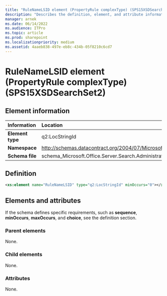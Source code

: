 ```yaml
---
title: "RuleNameLSID element (PropertyRule complexType) (SPS15XSDSearchSet2)"
description: "Describes the definition, element, and attribute information for the RuleNameLSID element (PropertyRule complexType) (SPS15XSDSearchSet2)."
manager: arnek
ms.date: 06/14/2022
ms.audience: ITPro
ms.topic: article
ms.prod: sharepoint
ms.localizationpriority: medium
ms.assetid: 4aaeb838-497e-eb8c-434b-05f8210c6cd7
---
```


# RuleNameLSID element (PropertyRule complexType) (SPS15XSDSearchSet2)

 
  
## Element information

| Information | Location |
|:-----|:-----|
|**Element type**|q2:LocStringId|
|**Namespace**|http://schemas.datacontract.org/2004/07/Microsoft.Office.Server.Search.Administration|
|**Schema file**|schema_Microsoft.Office.Server.Search.Administration.xsd|
   
## Definition

```XML
<xs:element name="RuleNameLSID" type="q2:LocStringId" minOccurs="0"></xs:element>

```

## Elements and attributes

If the schema defines specific requirements, such as **sequence**, **minOccurs**, **maxOccurs**, and **choice**, see the definition section. 
  
### Parent elements

None.
  
### Child elements

None.
  
### Attributes

None.
  

